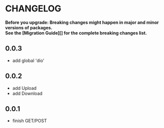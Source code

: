 # CHANGELOG

**Before you upgrade: Breaking changes might happen in major and minor versions of packages.<br/>
See the [Migration Guide][] for the complete breaking changes list.**



## 0.0.3

- add global 'dio' 

## 0.0.2

- add Upload
- add Download

## 0.0.1

- finish GET/POST